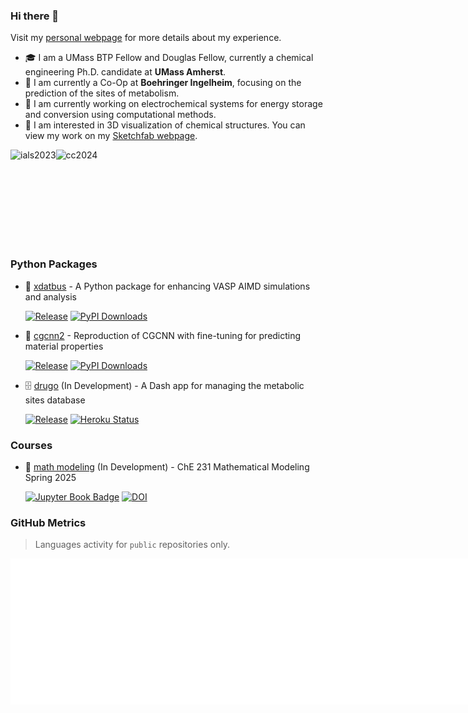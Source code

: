 ### Hi there 👋

Visit my [personal webpage](https://jcwang.org/) for more details about my experience.

- 🎓 I am a UMass BTP Fellow and Douglas Fellow, currently a chemical engineering Ph.D. candidate at **UMass Amherst**.
- 💊 I am currently a Co-Op at **Boehringer Ingelheim**, focusing on the prediction of the sites of metabolism.
- 🔋 I am currently working on electrochemical systems for energy storage and conversion using computational methods.
- 🥽 I am interested in 3D visualization of chemical structures. You can view my work on my [Sketchfab webpage](https://sketchfab.com/gur0bi).

<div style="display: flex; align-items: center;">
  <img height="150" alt="ials2023" src="https://jcwang.org/photo/ials2023.jpg">
  <img height="150" alt="cc2024" src="https://jcwang.org/photo/cc2024.png">
</div>

### Python Packages

- 🚌 [xdatbus](https://github.com/jcwang587/xdatbus) - A Python package for enhancing VASP AIMD simulations and analysis

  [![Release](https://img.shields.io/github/v/release/jcwang587/xdatbus)](https://github.com/jcwang587/xdatbus/releases)
  [![PyPI Downloads](https://static.pepy.tech/badge/xdatbus)](https://pepy.tech/projects/xdatbus)

- 🔮 [cgcnn2](https://github.com/jcwang587/cgcnn2) - Reproduction of CGCNN with fine-tuning for predicting material properties

  [![Release](https://img.shields.io/github/v/release/jcwang587/cgcnn2)](https://github.com/jcwang587/cgcnn2/releases)
  [![PyPI Downloads](https://static.pepy.tech/badge/cgcnn2)](https://pepy.tech/projects/cgcnn2)

- 🗄️ [drugo](https://github.com/jcwang587/drugo) (In Development) - A Dash app for managing the metabolic sites database

  [![Release](https://img.shields.io/github/v/release/jcwang587/drugo)](https://github.com/jcwang587/drugo/releases)
  [![Heroku Status](https://img.shields.io/badge/Heroku-5A1BA9?logo=heroku)](https://drugo-a54338d8b0d8.herokuapp.com/)

### Courses

- 📝 [math modeling](https://github.com/jcwang587/math-modeling) (In Development) - ChE 231 Mathematical Modeling Spring 2025

  [![Jupyter Book Badge](https://jupyterbook.org/badge.svg)](https://jcwang.org/math-modeling/)
  [![DOI](https://zenodo.org/badge/821043229.svg)](https://doi.org/10.5281/zenodo.14303610)

<!--
Here are some ideas to get you started:

- 🔭 I’m currently working on ...
- 🌱 I’m currently learning ...
- 👯 I’m looking to collaborate on ...
- 🤔 I’m looking for help with ...
- 💬 Ask me about ...
- 📫 How to reach me: ...
- 😄 Pronouns: ...
- ⚡ Fun fact: ...
-->

### GitHub Metrics 

> Languages activity for `public` repositories only.

<div style="display: flex; align-items: center;">
  <img width="395" alt="languages" src="/languages.svg">
  <img width="395" alt="base" src="/base.svg">
</div>
